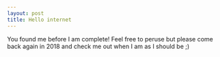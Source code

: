 ```yaml
---
layout: post
title: Hello internet
---
```

You found me before I am complete! Feel free to peruse but please come back again in 2018 and check me out when I am as I should be ;)
